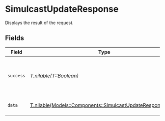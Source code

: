# SimulcastUpdateResponse

Displays the result of the request.


## Fields

| Field                                                                                                            | Type                                                                                                             | Required                                                                                                         | Description                                                                                                      | Example                                                                                                          |
| ---------------------------------------------------------------------------------------------------------------- | ---------------------------------------------------------------------------------------------------------------- | ---------------------------------------------------------------------------------------------------------------- | ---------------------------------------------------------------------------------------------------------------- | ---------------------------------------------------------------------------------------------------------------- |
| `success`                                                                                                        | *T.nilable(T::Boolean)*                                                                                          | :heavy_minus_sign:                                                                                               | It demonstrates whether the request is successful or not.                                                        | true                                                                                                             |
| `data`                                                                                                           | [T.nilable(Models::Components::SimulcastUpdateResponseData)](../../models/shared/simulcastupdateresponsedata.md) | :heavy_minus_sign:                                                                                               | Displays the result of the request.                                                                              |                                                                                                                  |